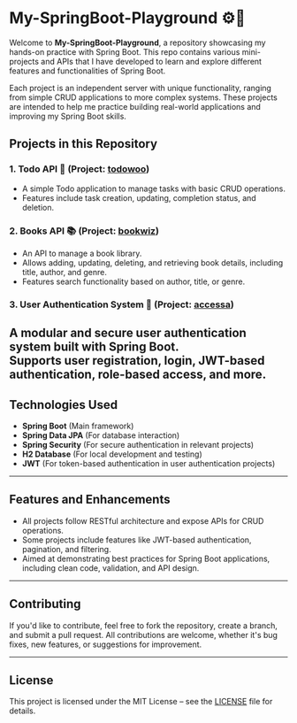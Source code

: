 
# My-SpringBoot-Playground ⚙️🚀

Welcome to **My-SpringBoot-Playground**, a repository showcasing my hands-on practice with Spring Boot. This repo contains various mini-projects and APIs that I have developed to learn and explore different features and functionalities of Spring Boot.

Each project is an independent server with unique functionality, ranging from simple CRUD applications to more complex systems. These projects are intended to help me practice building real-world applications and improving my Spring Boot skills.

## Projects in this Repository

### 1. **Todo API** 📝 (Project: [todowoo](https://github.com/ShyamSundhar1411/My-SpringBoot-Playground/tree/master/todowoo))
   - A simple Todo application to manage tasks with basic CRUD operations.
   - Features include task creation, updating, completion status, and deletion.

### 2. **Books API** 📚 (Project: [bookwiz](https://github.com/ShyamSundhar1411/My-SpringBoot-Playground/tree/master/bookwiz))
   - An API to manage a book library.
   - Allows adding, updating, deleting, and retrieving book details, including title, author, and genre.
   - Features search functionality based on author, title, or genre.

### 3. **User Authentication System** 🔐 (Project: [accessa](https://github.com/ShyamSundhar1411/My-SpringBoot-Playground/tree/master/accessa))  
A modular and secure user authentication system built with Spring Boot.  
Supports user registration, login, JWT-based authentication, role-based access, and more.
---

## Technologies Used

- **Spring Boot** (Main framework)
- **Spring Data JPA** (For database interaction)
- **Spring Security** (For secure authentication in relevant projects)
- **H2 Database** (For local development and testing)
- **JWT** (For token-based authentication in user authentication projects)

---

## Features and Enhancements

- All projects follow RESTful architecture and expose APIs for CRUD operations.
- Some projects include features like JWT-based authentication, pagination, and filtering.
- Aimed at demonstrating best practices for Spring Boot applications, including clean code, validation, and API design.

---

## Contributing

If you'd like to contribute, feel free to fork the repository, create a branch, and submit a pull request. All contributions are welcome, whether it's bug fixes, new features, or suggestions for improvement.

---

## License

This project is licensed under the MIT License – see the [LICENSE](LICENSE) file for details.
